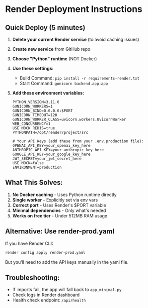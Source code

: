 # Render Deployment Instructions

## Quick Deploy (5 minutes)

1. **Delete your current Render service** (to avoid caching issues)

2. **Create new service** from GitHub repo

3. **Choose "Python" runtime** (NOT Docker)

4. **Use these settings:**

   - Build Command: `pip install -r requirements-render.txt`
   - Start Command: `gunicorn backend.app:app`

5. **Add these environment variables:**

   ```
   PYTHON_VERSION=3.11.0
   GUNICORN_WORKERS=1
   GUNICORN_BIND=0.0.0.0:$PORT
   GUNICORN_TIMEOUT=120
   GUNICORN_WORKER_CLASS=uvicorn.workers.UvicornWorker
   WEB_CONCURRENCY=1
   USE_MOCK_REDIS=true
   PYTHONPATH=/opt/render/project/src

   # Your API Keys (add these from your .env.production file):
   OPENAI_API_KEY=your_openai_key_here
   ANTHROPIC_API_KEY=your_anthropic_key_here
   GOOGLE_API_KEY=your_google_key_here
   JWT_SECRET=your_jwt_secret_here
   USE_MOCK=false
   ENVIRONMENT=production
   ```

## What This Solves:

1. **No Docker caching** - Uses Python runtime directly
2. **Single worker** - Explicitly set via env vars
3. **Correct port** - Uses Render's $PORT variable
4. **Minimal dependencies** - Only what's needed
5. **Works on free tier** - Under 512MB RAM usage

## Alternative: Use render-prod.yaml

If you have Render CLI:

```bash
render config apply render-prod.yaml
```

But you'll need to add the API keys manually in the yaml file.

## Troubleshooting:

- If imports fail, the app will fall back to `app_minimal.py`
- Check logs in Render dashboard
- Health check endpoint: `/api/health`
